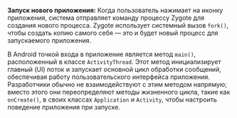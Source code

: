 ​**Запуск нового приложения:** Когда пользователь нажимает на иконку приложения, система отправляет команду процессу Zygote для создания нового процесса. Zygote использует системный вызов `fork()`, чтобы создать копию самого себя — это и будет новый процесс для запускаемого приложения.

В Android точкой входа в приложение является метод `main()`, расположенный в классе `ActivityThread`. Этот метод инициализирует главный (UI) поток и запускает основной цикл обработки сообщений, обеспечивая работу пользовательского интерфейса приложения. Разработчики обычно не взаимодействуют с этим методом напрямую; вместо этого они переопределяют методы жизненного цикла, такие как `onCreate()`, в своих классах `Application` и `Activity`, чтобы настроить поведение приложения при запуске.
